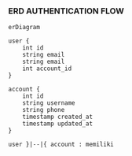 ### ERD AUTHENTICATION FLOW

```mermaid
erDiagram

user {
    int id
    string email
    string email
    int account_id
}

account {
    int id
    string username
    string phone
    timestamp created_at
    timestamp updated_at
}

user }|--|{ account : memiliki


```